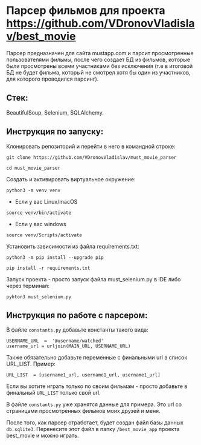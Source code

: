 # Парсер фильмов для проекта https://github.com/VDronovVladislav/best_movie
Парсер предназначен для сайта mustapp.com и парсит просмотренные пользователями фильмы,  после чего создает БД из фильмов, которые были просмотрены всеми участниками без исключения (т.е в итоговой БД не будет фильма, который не смотрел хотя бы один из участников, для которого проводился парсинг).
## Cтек:
BeautifulSoup, Selenium, SQLAlchemy.
## Инструкция по запуску:

Клонировать репозиторий и перейти в него в командной строке:

```
git clone https://github.com/VDronovVladislav/must_movie_parser
```
```
cd must_movie_parser
```
Cоздать и активировать виртуальное окружение:
```
python3 -m venv venv
```

  

* Если у вас Linux/macOS

  

```
source venv/bin/activate
```

  

* Если у вас windows

  

```
source venv/Scripts/activate
```

  

Установить зависимости из файла requirements.txt:

  

```
python3 -m pip install --upgrade pip
```

  

```
pip install -r requirements.txt
```

Запуск проекта - просто запуск файла must_selenium.py в IDE либо через терминал:

```
pyhton3 must_selenium.py
```

  ## Инструкция по работе с парсером:

В файле ```constants.py```  добавьте константы такого вида:
```
USERNAME_URL  =  '@username/watched'
username_url = urljoin(MAIN_URL, USERNAME_URL)
```
Также обязательно добавьте переменные с финальными url в список URL_LIST. Пример:
```
URL_LIST  = [username1_url, username1_url, username1_url]
```
Если вы хотите играть только по своим фильмам - просто добавьте в финальный ```URL_LIST``` только свой url.

В файле ```constants.py``` уже хранятся данные для примера. Это url со страницами просмотренных фильмов моих друзей и меня.

После того, как парсер отработает, будет создан файл базы данных ```db.sqlite3```.
Перенесите этот файл в папку ```/best_movie_app``` проекта best_movie и можно играть.
